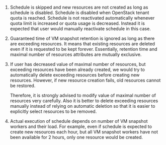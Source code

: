 1. Schedule is skipped and new resources are not created as long as schedule is disabled.
   Schedule is disabled when OpenStack tenant quota is reached.
   Schedule is not reactivated automatically whenever quota limit is increased or quota usage is decreased.
   Instead it is expected that user would manually reactivate schedule in this case.

1. Guaranteed time of VM snapshot retention is ignored as long as there are exceeding resources.
   It means that existing resources are deleted even if it is requested to be kept forever.
   Essentially, retention time and maximal number of resources attributes are mutually exclusive.

1. If user has decreased value of maximal number of resources,
   but exceeding resources have been already created, we would try to automatically delete
   exceeding resources before creating new resources.
   However, if new resource creation fails, old resources cannot be restored.

   Therefore, it is strongly advised to modify value of maximal number of resources very carefully.
   Also it is better to delete exceeding resources manually instead of relying on automatic deletion
   so that it is easier to explicitly select resources to be removed.

1. Actual execution of schedule depends on number of VM snapshot workers and their load.
   For example, even if schedule is expected to create new resources each hour,
   but all VM snapshot workers have not been available for 2 hours, only one resource would be created.
